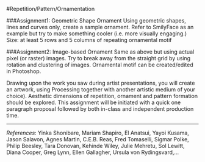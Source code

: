 #Repetition/Pattern/Ornamentation

###Assignment1: Geometric Shape Ornament
Using geometric shapes, lines and curves only, create a sample ornament. Refer to SmilyFace as an example but try to make something cooler (i.e. more visually engaging.) Size: at least 5 rows and 5 columns of repeating ornamental motif

###Assignment2: Image-based Ornament
Same as above but using actual pixel (or raster) images. Try to break away from the straight grid by using rotation and clustering of images. Ornamental motif can be created/edited in Photoshop.

Drawing upon the work you saw during artist presentations, you will create an artwork, using Processing together with another artistic medium of your choice). Aesthetic dimensions of repetition, ornament and pattern formation should be explored. This assignment will be initiated with a quick one paragraph proposal followed by both in-class and independent production time.

---
*References*: Yinka Shonibare, Mariam Shapiro, El Anatsui, Yayoi Kusama, Jason Salavon, Agnes Martin, C.E.B. Reas, Fred Tomaselli, Sigmar Polke, Philip Beesley, Tara Donovan, Kehinde Wiley, Julie Mehretu, Sol Lewitt, Diana Cooper, Greg Lynn, Ellen Gallagher, Ursula von Rydingsvard,...
